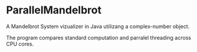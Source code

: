 # ParallelMandelbrot

A Mandelbrot System vizualizer in Java utilizang a complex-number object.

The program compares standard computation and parralel threading across CPU cores.


